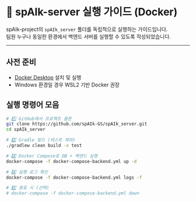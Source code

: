 
# 🚀 spAIk-server 실행 가이드 (Docker)

spAIk-project의 `spAIk_server` 폴더를 독립적으로 실행하는 가이드입니다.  
팀원 누구나 동일한 환경에서 백엔드 서버를 실행할 수 있도록 작성되었습니다.

---
## 사전 준비
- [Docker Desktop](https://www.docker.com/products/docker-desktop/) 설치 및 실행
- Windows 환경일 경우 WSL2 기반 Docker 권장


## 실행 명령어 모음
```bash
# 1️⃣ GitHub에서 프로젝트 클론
git clone https://github.com/spAIk-GS/spAIk_server.git
cd spAIk_server

# 2️⃣ Gradle 빌드 (테스트 제외)
./gradlew clean build -x test

# 3️⃣ Docker Compose로 DB + 백엔드 실행
docker-compose -f docker-compose-backend.yml up -d

# 4️⃣ 실행 로그 확인
docker-compose -f docker-compose-backend.yml logs -f

# 5️⃣ 종료 시 (선택)
# docker-compose -f docker-compose-backend.yml down



